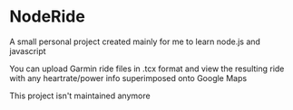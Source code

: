 # NodeRide

A small personal project created mainly for me to learn node.js and javascript

You can upload Garmin ride files in .tcx format and view the resulting ride with any heartrate/power info superimposed onto Google Maps

This project isn't maintained anymore
